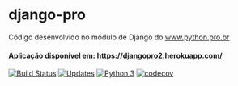 # django-pro 
Código desenvolvido no módulo de Django do www.python.pro.br

#### Aplicação disponível em:  https://djangopro2.herokuapp.com/

[![Build Status](https://travis-ci.org/cacciella/django-pro.svg?branch=master)](https://travis-ci.org/cacciella/django-pro)
[![Updates](https://pyup.io/repos/github/cacciella/django-pro/shield.svg)](https://pyup.io/repos/github/cacciella/django-pro/)
[![Python 3](https://pyup.io/repos/github/cacciella/django-pro/python-3-shield.svg)](https://pyup.io/repos/github/cacciella/django-pro/)
[![codecov](https://codecov.io/gh/cacciella/django-pro/branch/master/graph/badge.svg)](https://codecov.io/gh/cacciella/django-pro)


